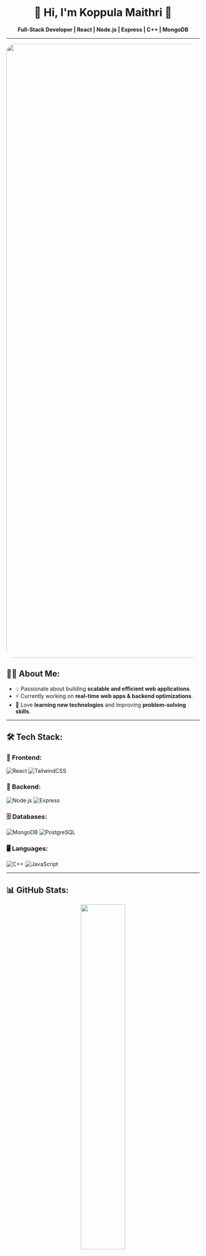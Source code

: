 
<h1 align="center">🚀 Hi, I'm Koppula Maithri 👋</h1>
<p align="center">
  <b>Full-Stack Developer | React | Node.js | Express | C++ | MongoDB</b>
</p>

---

<p align="center">
  <img src="https://img.freepik.com/free-photo/celebration-labour-day-with-3d-cartoon-portrait-working-woman_23-2151306545.jpg?ga=GA1.1.1719849280.1743538304&semt=ais_hybrid" width="1600" style="border-radius: 20px;"/>
</p>

## 👨‍💻 About Me:
- 💡 Passionate about building **scalable and efficient web applications**.
- ⚡ Currently working on **real-time web apps & backend optimizations**.
- 📖 Love **learning new technologies** and improving **problem-solving skills**.
  
---

## 🛠️ Tech Stack:

### 🚀 Frontend:
![React](https://img.shields.io/badge/-React-61DAFB?logo=react&logoColor=white&style=for-the-badge)
![TailwindCSS](https://img.shields.io/badge/-TailwindCSS-38B2AC?logo=tailwind-css&logoColor=white&style=for-the-badge)

### 🔧 Backend:
![Node.js](https://img.shields.io/badge/-Node.js-339933?logo=node.js&logoColor=white&style=for-the-badge)
![Express](https://img.shields.io/badge/-Express.js-000000?logo=express&logoColor=white&style=for-the-badge)

### 🗄️ Databases:
![MongoDB](https://img.shields.io/badge/-MongoDB-47A248?logo=mongodb&logoColor=white&style=for-the-badge)
![PostgreSQL](https://img.shields.io/badge/-PostgreSQL-336791?logo=postgresql&logoColor=white&style=for-the-badge)

### 🖥️ Languages:
![C++](https://img.shields.io/badge/-C++-00599C?logo=c%2B%2B&logoColor=white&style=for-the-badge)
![JavaScript](https://img.shields.io/badge/-JavaScript-F7DF1E?logo=javascript&logoColor=black&style=for-the-badge)

---

## 📊 GitHub Stats:

<p align="center">
  <img src="https://github-readme-stats.vercel.app/api/top-langs/?username=Koppula-Maithri&layout=compact&theme=radical" width="48%" style="border-radius: 10px;" />
</p>

---

## 🎯 Let's Connect!

<p align="center">
  <a href="https://www.linkedin.com/in/koppula-maithri-304b102a9?utm_source=share&utm_campaign=share_via&utm_content=profile&utm_medium=android_app" target="_blank">
    <img src="https://img.shields.io/badge/-LinkedIn-0077B5?logo=linkedin&logoColor=white&style=for-the-badge" />
  </a>
  <a href="mailto:kmaithri23@gmail.com">
    <img src="https://img.shields.io/badge/-Gmail-D14836?logo=gmail&logoColor=white&style=for-the-badge" />
  </a>
  <a href="https://leetcode.com/kmaithri" target="_blank">
    <img src="https://img.shields.io/badge/-LeetCode-FFA116?logo=leetcode&logoColor=white&style=for-the-badge" />
  </a>
  <a href="https://www.codechef.com/users/kmaithri23" target="_blank">
    <img src="https://img.shields.io/badge/-CodeChef-5B4638?logo=codechef&logoColor=white&style=for-the-badge" />
  </a>
</p>
